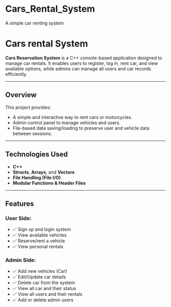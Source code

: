 # Cars_Rental_System
A simple car renting system
# Cars rental System

**Cars Reservation System** is a C++ console-based application designed to manage car  rentals. It enables users to register, log in, rent car, and view available options, while admins can manage all users and car records efficiently.

---

##  Overview

This project provides:
- A simple and interactive way to rent cars or motorcycles.
- Admin control panel to manage vehicles and users.
- File-based data saving/loading to preserve user and vehicle data between sessions.

---

## Technologies Used

- **C++**
- **Structs**, **Arrays**, and **Vectors**
- **File Handling (File I/O)**
- **Modular Functions & Header Files**

---

##  Features

###  User Side:
- ✅ Sign up and login system
- ✅ View available vehicles
- ✅ Reserve/rent a vehicle
- ✅ View personal rentals

###  Admin Side:
- ✅ Add new vehicles (Car)
- ✅ Edit/Update car details
- ✅ Delete car from the system
- ✅ View all car and their status
- ✅ View all users and their rentals
- ✅ Add or delete admin users
